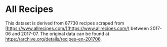 # All Recipes

This dataset is derived from 87730 recipes scraped from [https://www.allrecipes.com/](https://www.allrecipes.com/) between 2017-06 and 2017-07. The original data can be found at https://archive.org/details/recipes-en-201706.
